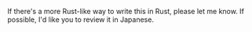 If there's a more Rust-like way to write this in Rust, please let me know. If possible, I'd like you to review it in Japanese.

